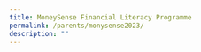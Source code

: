 ```yaml
---
title: MoneySense Financial Literacy Programme
permalink: /parents/monysense2023/
description: ""
---
```

